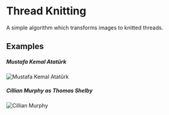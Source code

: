 # Thread Knitting<br>
A simple algorithm which transforms images to knitted threads.


## Examples

##### Mustafa Kemal Atatürk
![Mustafa Kemal Atatürk](https://github.com/ilyasbilgihan/knitting/blob/master/example/mustafa_kemal_ataturk.png?raw=true)

##### Cillian Murphy as Thomas Shelby
![Cillian Murphy](https://github.com/ilyasbilgihan/knitting/blob/master/example/thomas_shelby.png?raw=true)

